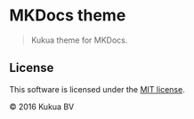 # MKDocs theme

> Kukua theme for MKDocs.

## License

This software is licensed under the [MIT license](https://github.com/kukua/mkdocs-theme/blob/master/LICENSE).

© 2016 Kukua BV
